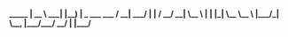 <b>
      _____                
     |  __ \               
  ___| |__) |   _ ___ ___  
 / __|  ___/ | | / __/ __| 
 \__ \ |   | |_| \__ \__ \ 
 |___/_|    \__, |___/___/ 
             __/ |         
            |___/          
</b>
